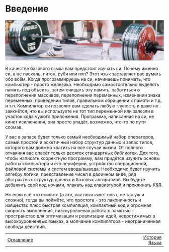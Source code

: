 # Введение

![01](/LearnCinfo/Pictures/01_01.PNG)

В качестве базового языка вам предстоит изучать си. Почему именно си, а не паскаль, питон, руби или пхп? Этот язык заставляет вас думать обо всём. Когда программируешь на си, начинаешь понимать, что компьютер - просто железяка. Необходимо самостоятельно выделять память под объекты, затем очищать эту память, заботиться о переполнении массивов, переполнении переменных, изменении знака переменных, приведении типов, правильном обращении к памяти и т.д. и т.п. Компилятор си позволит вам сделать любую глупость и даже не заикнётся, что вы используете не тот тип переменной или залезли в участок кода чужого приложения. Программа, написанная на си, не кинет исключения, она просто упадёт, возможно, что-то по пути сломав.

У вас в запасе будет только самый необходимый набор операторов, самый простой и аскетичный набор структур данных и запас типов, которого вам должно хватить на все случаи жизни. От полного отчаяния вас спасёт только десяток стандартных библиотек. Для того, чтобы написать корректную программу, вам придётся изучить основы работы компьютера и его периферии, устройство операционной, файловой системы и систем ввода/вывода. Необходимо будет изучить алгебру логики, представление чисел в двоичном виде, ряд абстрактных структур данных и базовых алгоритмов. Вы будете дебажить свой код ночами, плакать над клавиатурой и проклинать K&R.

Но если всё это осилить (а это, как показывет опыт, не так уж и сложно), тогда вы поймёте, что простота - это лаконичность и изящество плюс быстрая компиляция, компактный код и огромная скорость выполнения, низкоуровневая работа с памятью - пространство для оптимизации и реализации идей, недостижимых в высокоуровненвых языках, а молчание компилятора - неограниченная свобода действий.

||||
|:-|:-:|-:|
[Оглавление](/LearnCinfo/README.md) | ![Вставка](/LearnCinfo/Pictures/000_000.PNG) | [История Языка](/LearnCinfo/02_history.md)
